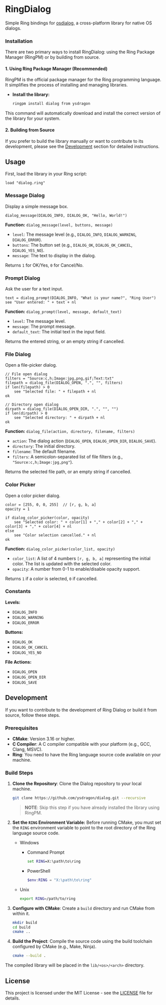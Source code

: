 # RingDialog

Simple Ring bindings for [osdialog](https://github.com/AndrewBelt/osdialog), a cross-platform library for native OS dialogs.

### Installation

There are two primary ways to install RingDialog: using the Ring Package Manager (RingPM) or by building from source.

#### 1. Using Ring Package Manager (Recommended)

RingPM is the official package manager for the Ring programming language. It simplifies the process of installing and managing libraries.

- **Install the library:**
  ```sh
  ringpm install dialog from ysdragon
  ```

This command will automatically download and install the correct version of the library for your system.

#### 2. Building from Source

If you prefer to build the library manually or want to contribute to its development, please see the [Development](#development) section for detailed instructions.

## Usage

First, load the library in your Ring script:

```ring
load "dialog.ring"
```

### Message Dialog

Display a simple message box.

```ring
dialog_message(DIALOG_INFO, DIALOG_OK, "Hello, World!")
```

**Function:** `dialog_message(level, buttons, message)`

-   `level`: The message level (e.g., `DIALOG_INFO`, `DIALOG_WARNING`, `DIALOG_ERROR`).
-   `buttons`: The button set (e.g., `DIALOG_OK`, `DIALOG_OK_CANCEL`, `DIALOG_YES_NO`).
-   `message`: The text to display in the dialog.

Returns `1` for OK/Yes, `0` for Cancel/No.

### Prompt Dialog

Ask the user for a text input.

```ring
text = dialog_prompt(DIALOG_INFO, "What is your name?", "Ring User")
see "User entered: " + text + nl
```

**Function:** `dialog_prompt(level, message, default_text)`

-   `level`: The message level.
-   `message`: The prompt message.
-   `default_text`: The initial text in the input field.

Returns the entered string, or an empty string if cancelled.

### File Dialog

Open a file-picker dialog.

```ring
// File open dialog
filters = "Source:c,h;Image:jpg,png,gif;Text:txt"
filepath = dialog_file(DIALOG_OPEN, ".", "", filters)
if len(filepath) > 0
    see "Selected file: " + filepath + nl
ok

// Directory open dialog
dirpath = dialog_file(DIALOG_OPEN_DIR, ".", "", "")
if len(dirpath) > 0
    see "Selected directory: " + dirpath + nl
ok
```

**Function:** `dialog_file(action, directory, filename, filters)`

-   `action`: The dialog action (`DIALOG_OPEN`, `DIALOG_OPEN_DIR`, `DIALOG_SAVE`).
-   `directory`: The initial directory.
-   `filename`: The default filename.
-   `filters`: A semicolon-separated list of file filters (e.g., `"Source:c,h;Image:jpg,png"`).

Returns the selected file path, or an empty string if cancelled.

### Color Picker

Open a color picker dialog.

```ring
color = [255, 0, 0, 255]  // [r, g, b, a]
opacity = 1

if dialog_color_picker(color, opacity)
    see "Selected color: " + color[1] + "," + color[2] + "," + color[3] + "," + color[4] + nl
else
    see "Color selection cancelled." + nl
ok
```

**Function:** `dialog_color_picker(color_list, opacity)`

-   `color_list`: A list of 4 numbers `[r, g, b, a]` representing the initial color. The list is updated with the selected color.
-   `opacity`: A number from 0-1 to enable/disable opacity support.

Returns `1` if a color is selected, `0` if cancelled.

### Constants

**Levels:**
- `DIALOG_INFO`
- `DIALOG_WARNING`
- `DIALOG_ERROR`

**Buttons:**
- `DIALOG_OK`
- `DIALOG_OK_CANCEL`
- `DIALOG_YES_NO`

**File Actions:**
- `DIALOG_OPEN`
- `DIALOG_OPEN_DIR`
- `DIALOG_SAVE`

## Development

If you want to contribute to the development of Ring Dialog or build it from source, follow these steps.

### Prerequisites

*   **CMake**: Version 3.16 or higher.
*   **C Compiler**: A C compiler compatible with your platform (e.g., GCC, Clang, MSVC).
*   **Ring**: You need to have the Ring language source code available on your machine.

### Build Steps

1.  **Clone the Repository**: Clone the Dialog repository to your local machine.

    ```bash
    git clone https://github.com/ysdragon/dialog.git --recursive
    ```
    > **NOTE**: Skip this step if you have already installed the library using RingPM.

2.  **Set the `RING` Environment Variable:** Before running CMake, you must set the `RING` environment variable to point to the root directory of the Ring language source code.
    - Windows
      - Command Prompt
          ```cmd
          set RING=X:\path\to\ring
          ```
      - PowerShell
          ```powershell
          $env:RING = "X:\path\to\ring"
          ```

    - Unix
      ```bash
      export RING=/path/to/ring
      ```

3.  **Configure with CMake**: Create a `build` directory and run CMake from within it.
    ```bash
    mkdir build
    cd build
    cmake ..
    ```

4.  **Build the Project**: Compile the source code using the build toolchain configured by CMake (e.g., Make, Ninja).
    ```bash
    cmake --build .
    ```
The compiled library will be placed in the `lib/<os>/<arch>` directory.

## License

This project is licensed under the MIT License - see the [LICENSE](LICENSE) file for details.